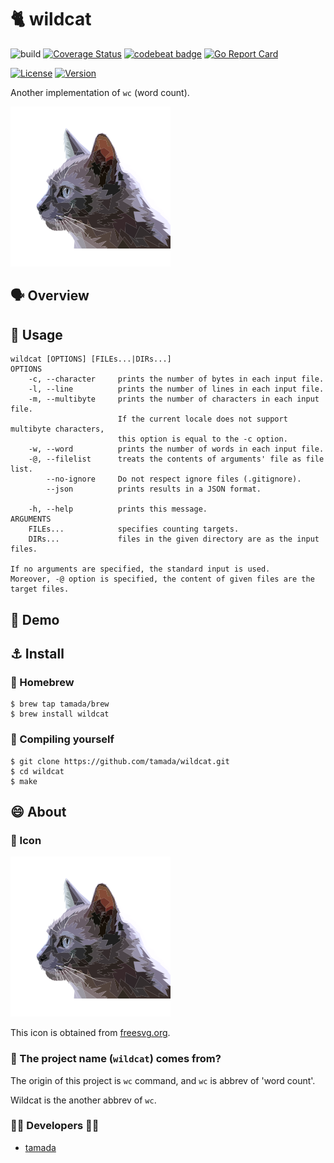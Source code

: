 # :cat2: wildcat

![build](https://github.com/tamada/wildcat/workflows/build/badge.svg)
[![Coverage Status](https://coveralls.io/repos/github/tamada/wildcat/badge.svg?branch=main)](https://coveralls.io/github/tamada/wildcat?branch=main)
[![codebeat badge](https://codebeat.co/badges/ad4259ff-15bc-48e6-b5a5-e23fda711d25)](https://codebeat.co/projects/github-com-tamada-wildcat-main)
[![Go Report Card](https://goreportcard.com/badge/github.com/tamada/wildcat)](https://goreportcard.com/report/github.com/tamada/wildcat)

[![License](https://img.shields.io/badge/License-Apache%202.0-green.svg?logo=spdx)](https://github.com/tamada/tjdoe/blob/master/LICENSE)
[![Version](https://img.shields.io/badge/Version-1.0.0-green.svg)](https://github.com/tamada/tjdoe/releases/tag/v1.0.0)

Another implementation of `wc` (word count).

![wildcat](docs/logo.svg)



## :speaking_head: Overview



## :runner: Usage

```shell
wildcat [OPTIONS] [FILEs...|DIRs...]
OPTIONS
    -c, --character     prints the number of bytes in each input file.
    -l, --line          prints the number of lines in each input file.
    -m, --multibyte     prints the number of characters in each input file.
                        If the current locale does not support multibyte characters,
                        this option is equal to the -c option.
    -w, --word          prints the number of words in each input file.
    -@, --filelist      treats the contents of arguments' file as file list.
        --no-ignore     Do not respect ignore files (.gitignore).
        --json          prints results in a JSON format.

    -h, --help          prints this message.
ARGUMENTS
    FILEs...            specifies counting targets.
    DIRs...             files in the given directory are as the input files.

If no arguments are specified, the standard input is used.
Moreover, -@ option is specified, the content of given files are the target files.
```

## :walking: Demo

## :anchor: Install

### :beer: Homebrew

```shell
$ brew tap tamada/brew
$ brew install wildcat
```

### :muscle: Compiling yourself

```shell
$ git clone https://github.com/tamada/wildcat.git
$ cd wildcat
$ make
```

## :smile: About

### :jack_o_lantern: Icon

![wildcat](docs/logo.svg)

This icon is obtained from [freesvg.org](https://freesvg.org/1527045310).

### :name_badge: The project name (`wildcat`) comes from?

The origin of this project is `wc` command, and `wc` is abbrev of 'word count'.

Wildcat is the another abbrev of `wc`.

### :man_office_worker: Developers :woman_office_worker:

* [tamada](https://tamada.github.io)
